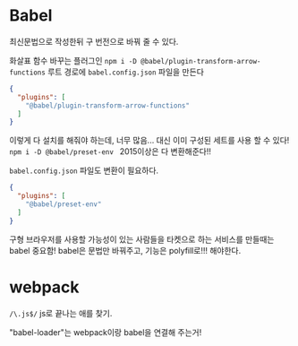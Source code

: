 # Babel

최신문법으로 작성한뒤 구 번전으로 바꿔 줄 수 있다. 

화살표 함수 바꾸는 플러그인
`npm i -D @babel/plugin-transform-arrow-functions`
루트 경로에 
`babel.config.json` 파일을 만든다 
```json
{
  "plugins": [
    "@babel/plugin-transform-arrow-functions"
  ]
}
```

이렇게 다 설치를 해줘야 하는데, 너무 많음...
대신 이미 구성된 세트를 사용 할 수 있다!
`npm i -D @babel/preset-env `
2015이상은 다 변환해준다!! 

`babel.config.json` 파일도 변환이 필요하다. 
```json
{
  "plugins": [
    "@babel/preset-env"
  ]
}
```
구형 브라우저를 사용할 가능성이 있는 사람들을 타켓으로 하는 서비스를 만들때는 babel 중요함!
babel은 문법만 바꿔주고, 기능은 polyfill로!!! 해야한다. 



# webpack 

`/\.js$/` js로 끝나는 애를 찾기. 

"babel-loader"는 webpack이랑 babel을 연결해 주는거!


